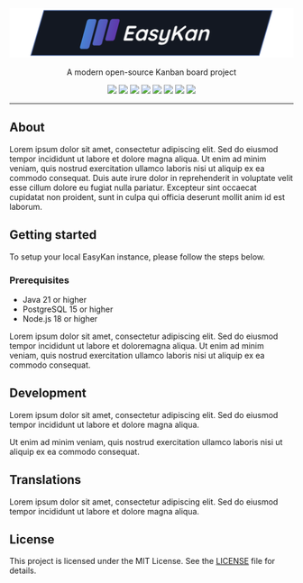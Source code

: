 <p align="center" style="text-align: center">
<a href="https://github.com/erpixxx/easykan" style="text-align: center">
    <img src="/assets/banner.png" alt="EasyKan">
</a>

<p align="center">A modern open-source Kanban board project</p>

<p align="center">
<img src="https://img.shields.io/badge/Java-%23ED8B00.svg?logo=openjdk&logoColor=white"/>
<img src="https://img.shields.io/badge/Spring%20Boot-6DB33F?logo=springboot&logoColor=fff"/>
<img src="https://img.shields.io/badge/Hibernate-59666C?logo=hibernate&logoColor=fff"/>
<img src="https://img.shields.io/badge/Postgres-%23316192.svg?logo=postgresql&logoColor=white"/>
<img src="https://img.shields.io/badge/React-%2320232a.svg?logo=react&logoColor=%2361DAFB"/>
<img src="https://img.shields.io/badge/TypeScript-3178C6?logo=typescript&logoColor=fff"/>
<img src="https://img.shields.io/badge/Sass-C69?logo=sass&logoColor=fff"/>
<img src="https://img.shields.io/badge/Docker-2496ED?logo=docker&logoColor=fff"/>
</p>

---

## About

Lorem ipsum dolor sit amet, consectetur adipiscing elit. Sed do eiusmod tempor incididunt ut labore et dolore magna aliqua.
Ut enim ad minim veniam, quis nostrud exercitation ullamco laboris nisi ut aliquip ex ea commodo consequat.
Duis aute irure dolor in reprehenderit in voluptate velit esse cillum dolore eu fugiat nulla pariatur.
Excepteur sint occaecat cupidatat non proident, sunt in culpa qui officia deserunt mollit anim id est laborum.

## Getting started

To setup your local EasyKan instance, please follow the steps below.

### Prerequisites
- Java 21 or higher
- PostgreSQL 15 or higher
- Node.js 18 or higher

Lorem ipsum dolor sit amet, consectetur adipiscing elit. Sed do eiusmod tempor incididunt ut labore et doloremagna aliqua.
Ut enim ad minim veniam, quis nostrud exercitation ullamco laboris nisi ut aliquip ex ea commodo consequat.

## Development

Lorem ipsum dolor sit amet, consectetur adipiscing elit. Sed do eiusmod tempor incididunt ut labore et dolore magna aliqua.

Ut enim ad minim veniam, quis nostrud exercitation ullamco laboris nisi ut aliquip ex ea commodo consequat.

## Translations

Lorem ipsum dolor sit amet, consectetur adipiscing elit. Sed do eiusmod tempor incididunt ut labore et dolore magna aliqua.

## License

This project is licensed under the MIT License. See the [LICENSE](LICENSE) file for details.